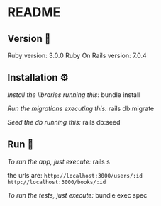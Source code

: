 # README

## Version 📌

Ruby version: 3.0.0
Ruby On Rails version: 7.0.4


## Installation ⚙️
_Install the libraries running this:_
bundle install

_Run the migrations executing this:_
rails db:migrate

_Seed the db running this:_
rails db:seed


## Run 🚀
_To run the app, just execute:_
rails s

the urls are:
```http://localhost:3000/users/:id```
```http://localhost:3000/books/:id```

_To run the tests, just execute:_
bundle exec spec


